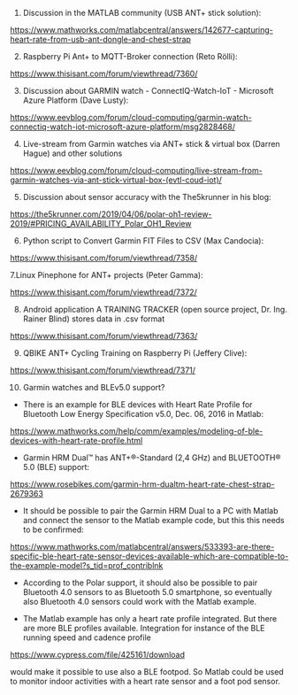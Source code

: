 
1. Discussion in the MATLAB community (USB ANT+  stick solution):

https://www.mathworks.com/matlabcentral/answers/142677-capturing-heart-rate-from-usb-ant-dongle-and-chest-strap

2. Raspberry Pi Ant+ to MQTT-Broker connection (Reto Rölli):

https://www.thisisant.com/forum/viewthread/7360/

3. Discussion about GARMIN watch - ConnectIQ-Watch-IoT - Microsoft Azure Platform (Dave Lusty):

https://www.eevblog.com/forum/cloud-computing/garmin-watch-connectiq-watch-iot-microsoft-azure-platform/msg2828468/

4. Live-stream from Garmin watches via ANT+ stick & virtual box (Darren Hague) and other solutions

https://www.eevblog.com/forum/cloud-computing/live-stream-from-garmin-watches-via-ant-stick-virtual-box-(evtl-coud-iot)/

5. Discussion about sensor accuracy with the The5krunner in his blog:

https://the5krunner.com/2019/04/06/polar-oh1-review-2019/#PRICING_AVAILABILITY_Polar_OH1_Review

6. Python script to Convert Garmin FIT Files to CSV (Max Candocia):

https://www.thisisant.com/forum/viewthread/7358/

7.Linux Pinephone for ANT+ projects (Peter Gamma):

https://www.thisisant.com/forum/viewthread/7372/

8. Android application A TRAINING TRACKER (open source project, Dr. Ing. Rainer Blind) stores data in .csv format

https://www.thisisant.com/forum/viewthread/7363/

9. QBIKE ANT+ Cycling Training on Raspberry Pi (Jeffery Clive):

https://www.thisisant.com/forum/viewthread/7371/

10. Garmin watches and BLEv5.0 support?

- There is an example for BLE devices with Heart Rate Profile for Bluetooth Low Energy Specification v5.0, Dec. 06, 2016 in Matlab:

https://www.mathworks.com/help/comm/examples/modeling-of-ble-devices-with-heart-rate-profile.html

- Garmin HRM Dual™ has ANT+®-Standard (2,4 GHz) and  BLUETOOTH® 5.0 (BLE) support:

https://www.rosebikes.com/garmin-hrm-dualtm-heart-rate-chest-strap-2679363

- It should be possible to pair the Garmin HRM Dual to a PC with Matlab and connect the sensor to the Matlab example code, but this this needs to be confirmed:

https://www.mathworks.com/matlabcentral/answers/533393-are-there-specific-ble-heart-rate-sensor-devices-available-which-are-compatible-to-the-example-model?s_tid=prof_contriblnk

- According to the Polar support, it should also  be possible to pair Bluetooth 4.0 sensors to as Bluetooth 5.0 smartphone, so eventually also Bluetooth 4.0 sensors could work with the Matlab example.

- The Matlab example has only a heart rate profile integrated. But there are more BLE profiles available. Integration for instance of the BLE running speed and cadence profile 

https://www.cypress.com/file/425161/download

would make it possible to use also a BLE footpod. So Matlab could be used to monitor indoor activities with a heart rate sensor and a foot pod sensor.

